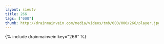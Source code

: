 ```yaml
--- 
layout: sieutv
title: 266
tags: ["000"]
thumb: http://drainmainvein.com/media/videos/tmb/000/000/266/player.jpg
---
```

{% include drainmainvein key="266" %} 
